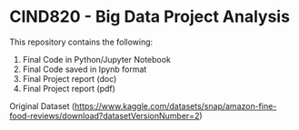 # CIND820 - Big Data Project Analysis

This repository contains the following:

 1. Final Code in Python/Jupyter Notebook
 2. Final Code saved in Ipynb format 
 3. Final Project report (doc) 
 4. Final Project report (pdf) 

 Original Dataset (https://www.kaggle.com/datasets/snap/amazon-fine-food-reviews/download?datasetVersionNumber=2)
